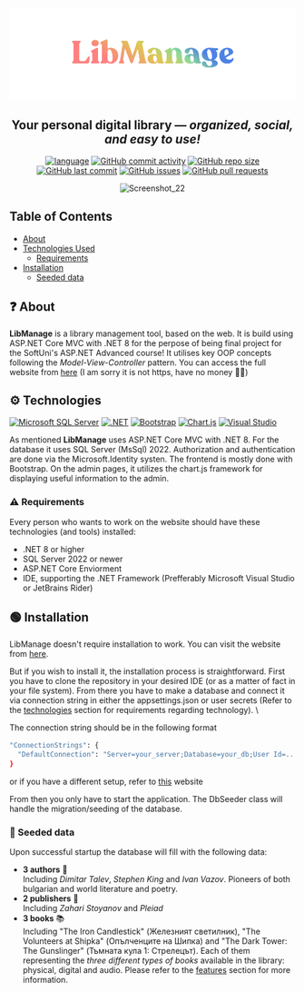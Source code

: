 
<div align="center">
  
[![Logo](https://github.com/YorDN/LibManage/blob/master/LibManage%20Logo-med.png?raw=true)](http://batedan4o-001-site1.jtempurl.com/)

  ## Your personal digital library — *organized, social, and easy to use!*

[![language](https://img.shields.io/badge/language-C%23-239120)](https://learn.microsoft.com/en/dotnet/csharp/tour-of-csharp/overview)
[![GitHub commit activity](https://img.shields.io/github/commit-activity/w/YorDN/LibManage)](https://github.com/YorDN/LibManage/commits/master/)
[![GitHub repo size](https://img.shields.io/github/repo-size/YorDN/LibManage)](#)
[![GitHub last commit](https://img.shields.io/github/last-commit/YorDN/LibManage)](#)
[![GitHub issues](https://img.shields.io/github/issues/YorDN/LibManage)](#)
[![GitHub pull requests](https://img.shields.io/github/issues-pr/YorDN/LibManage)](#)

<img width="1695" height="950" alt="Screenshot_22" src="https://github.com/user-attachments/assets/2a830a3d-ea14-40a7-81b2-afa39109e5da" />

</div>

## Table of Contents
- [About](#-about)
- [Technologies Used](#%EF%B8%8F-technologies)
  - [Requirements](#%EF%B8%8F-requirements)
- [Installation](#-installation)
  - [Seeded data](#-seeded-data)

## ❓ About
**LibManage** is a library management tool, based on the web. It is build using ASP.NET Core MVC with .NET 8 for the perpose of being final project for the SoftUni's ASP.NET Advanced course! It utilises key OOP concepts following the *Model-View-Controller* pattern. You can access the full website from [here](http://batedan4o-001-site1.jtempurl.com/) (I am sorry it is not https, have no money 😶‍🌫️)

## ⚙️ Technologies
[![Microsoft SQL Server](https://custom-icon-badges.demolab.com/badge/Microsoft%20SQL%20Server-CC2927?logo=mssqlserver-white&logoColor=white)](#)
[![.NET](https://img.shields.io/badge/.NET-512BD4?logo=dotnet&logoColor=fff)](#)
[![Bootstrap](https://img.shields.io/badge/Bootstrap-7952B3?logo=bootstrap&logoColor=fff)](#)
[![Chart.js](https://img.shields.io/badge/Chart.js-FF6384?logo=chartdotjs&logoColor=fff)](#)
[![Visual Studio](https://custom-icon-badges.demolab.com/badge/Visual%20Studio-5C2D91.svg?&logo=visualstudio&logoColor=white)](#)

As mentioned **LibManage** uses ASP.NET Core MVC with .NET 8. For the database it uses SQL Server (MsSql) 2022. Authorization and authentication are done via the Microsoft.Identity systen. The frontend is mostly done with Bootstrap. On the admin pages, it utilizes the chart.js framework for displaying useful information to the admin. 

### ⚠️ Requirements
Every person who wants to work on the website should have these technologies (and tools) installed:
- .NET 8 or higher
- SQL Server 2022 or newer
- ASP.NET Core Enviorment
- IDE, supporting the .NET Framework (Prefferably Microsoft Visual Studio or JetBrains Rider)

## 🟢 Installation
LibManage doesn't require installation to work. You can visit the website from [here](http://batedan4o-001-site1.jtempurl.com/). 

But if you wish to install it, the installation process is straightforward. First you have to clone the repository in your desired IDE (or as a matter of fact in your file system). From there you have to make a database and connect it via connection string in either the appsettings.json or user secrets (Refer to the [technologies](#%EF%B8%8F-technologies) section for requirements regarding technology). \

The connection string should be in the following format
``` bash
"ConnectionStrings": {
  "DefaultConnection": "Server=your_server;Database=your_db;User Id=...;Password=...;"
}
```
or if you have a different setup, refer to [this](https://www.connectionstrings.com/sql-server/) website 

From then you only have to start the application. The DbSeeder class will handle the migration/seeding of the database. 

### 📃 Seeded data

Upon successful startup the database will fill with the following data:
- **3 authors** 👤 \
  Including *Dimitar Talev*, *Stephen King* and *Ivan Vazov*. Pioneers of both bulgarian and world literature and poetry.
- **2 publishers** 👤 \
  Including *Zahari Stoyanov* and *Pleiad*
- **3 books** 📚 \
  Including "The Iron Candlestick" (Железният светилник), "The Volunteers at Shipka" (Опълченците на Шипка) and "The Dark Tower: The Gunslinger" (Тъмната кула 1: Стрелецът). Each of them representing the *three different types of books* available in the library: physical, digital and audio. Please refer to the [features](#-features) section for more information.
